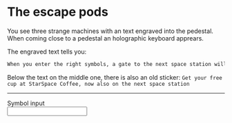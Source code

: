 # The escape pods

You see three strange machines with an text engraved into the pedestal.
When coming close to a pedestal an holographic keyboard apprears.

The engraved text tells you:

```markdown
When you enter the right symbols, a gate to the next space station will open. The symbols needs to be separeted with a comma.
```

Below the text on the middle one, there is also an old sticker: `Get your free cup at StarSpace Coffee, now also on the next space station`

----

<label for="symbol">Symbol input</label><br>
<input type="text" id="symbol" name="symbol"><br>


<script src="https://play.workadventu.re/iframe_api.js"></script>
<script>
WA.onInit().then(() => {
  const form = document.getElementById("symbol");
  form.addEventListener("change", (e) => {
    const symbols = document.getElementById("symbol").value;
    const splitted = symbols.split(',')
    console.debug("Input: " + JSON.stringify(splitted));
    WA.state.saveVariable("escapeInput", JSON.stringify(splitted));
  });
  const podStatus = WA.state.loadVariable("escapeStatus");
  console.debug("Status: " + podStatus);
  if (podStatus == "OPEN") {
    form.style = "display:none";
  }
});
</script>
